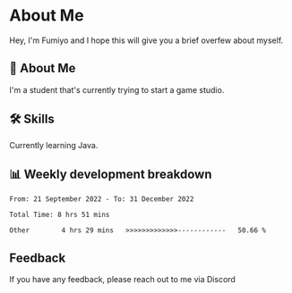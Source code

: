 
# About Me

Hey, I'm Fumiyo and I hope this will give you a brief overfew about myself.


## 🚀 About Me
I'm a student that's currently trying to start a game studio.


## 🛠 Skills

Currently learning Java.


## 📊 Weekly development breakdown
<!--START_SECTION:waka-->

```text
From: 21 September 2022 - To: 31 December 2022

Total Time: 8 hrs 51 mins

Other        4 hrs 29 mins   >>>>>>>>>>>>>------------   50.66 %
```

<!--END_SECTION:waka-->


## Feedback

If you have any feedback, please reach out to me via Discord
